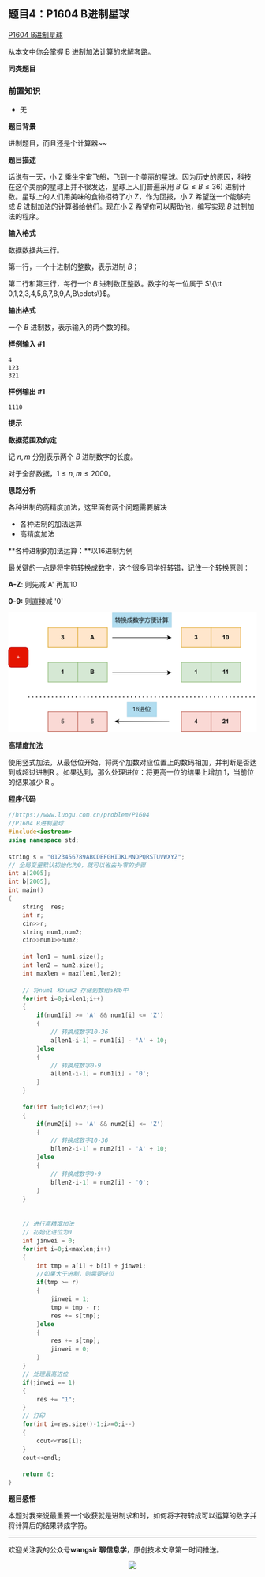 ## 题目4：P1604 B进制星球

[P1604 B进制星球](https://www.luogu.com.cn/problem/P1604)

从本文中你会掌握 B 进制加法计算的求解套路。

**同类题目**



### 前置知识

- 无



**题目背景**

进制题目，而且还是个计算器~~

**题目描述**

话说有一天，小 Z 乘坐宇宙飞船，飞到一个美丽的星球。因为历史的原因，科技在这个美丽的星球上并不很发达，星球上人们普遍采用 $B\ (2 \le B \le 36)$ 进制计数。星球上的人们用美味的食物招待了小 Z，作为回报，小 Z 希望送一个能够完成 $B$ 进制加法的计算器给他们。现在小 Z 希望你可以帮助他，编写实现 $B$ 进制加法的程序。

**输入格式**

数据数据共三行。

第一行，一个十进制的整数，表示进制 $B$；

第二行和第三行，每行一个 $B$ 进制数正整数。数字的每一位属于 $\{\tt 0,1,2,3,4,5,6,7,8,9,A,B\cdots\}$。

**输出格式**

一个 $B$ 进制数，表示输入的两个数的和。

**样例输入 #1**

```
4
123
321
```

**样例输出 #1**

```
1110
```

**提示**

**数据范围及约定**

记 $n,m$ 分别表示两个 $B$ 进制数字的长度。

对于全部数据，$1\le n,m\le 2000$。

**思路分析**

各种进制的高精度加法，这里面有两个问题需要解决

- 各种进制的加法运算
- 高精度加法

**各种进制的加法运算：**以16进制为例

最关键的一点是将字符转换成数字，这个很多同学好转错，记住一个转换原则：

**A-Z**:   则先减'A' 再加10

**0-9:**   则直接减 '0'



![](../image/pic/%E8%BF%9B%E5%88%B6%E8%BD%AC%E6%8D%A2_%E9%A2%98%E7%9B%AE4%EF%BC%9AP1604%20B%E8%BF%9B%E5%88%B6%E6%98%9F%E7%90%83/16%E8%BF%9B%E5%88%B6%E5%8A%A0%E6%B3%95.png)

 

**高精度加法**

使用竖式加法，从最低位开始，将两个加数对应位置上的数码相加，并判断是否达到或超过进制R 。如果达到，那么处理进位：将更高一位的结果上增加 1，当前位的结果减少 R 。

**程序代码**

```c++
//https://www.luogu.com.cn/problem/P1604
//P1604 B进制星球
#include<iostream>
using namespace std;

string s = "0123456789ABCDEFGHIJKLMNOPQRSTUVWXYZ";
// 全局变量默认初始化为0，就可以省去补零的步骤
int a[2005];
int b[2005];
int main()
{
    string  res;
    int r;
    cin>>r;
    string num1,num2;
    cin>>num1>>num2;
  
    int len1 = num1.size();
    int len2 = num2.size();
    int maxlen = max(len1,len2);

    // 将num1 和num2 存储到数组a和b中
    for(int i=0;i<len1;i++)
    {
        if(num1[i] >= 'A' && num1[i] <= 'Z')
        {
            // 转换成数字10-36
            a[len1-i-1] = num1[i] - 'A' + 10;
        }else
        {
            // 转换成数字0-9
            a[len1-i-1] = num1[i] - '0';
        }
    }

    for(int i=0;i<len2;i++)
    {
        if(num2[i] >= 'A' && num2[i] <= 'Z')
        {
            // 转换成数字10-36
            b[len2-i-1] = num2[i] - 'A' + 10;
        }else
        {
            // 转换成数字0-9
            b[len2-i-1] = num2[i] - '0';
        }
    }

    
    // 进行高精度加法
    // 初始化进位为0
    int jinwei = 0;
    for(int i=0;i<maxlen;i++)
    {
        int tmp = a[i] + b[i] + jinwei;
        //如果大于进制，则需要进位
        if(tmp >= r)
        {
            jinwei = 1;
            tmp = tmp - r;
            res += s[tmp]; 
        }else
        {
            res += s[tmp];
            jinwei = 0;
        }
    }
    // 处理最高进位
    if(jinwei == 1)
    {
        res += "1";
    }
    // 打印
    for(int i=res.size()-1;i>=0;i--)
    {
        cout<<res[i];
    }
    cout<<endl;

    return 0;
}
```



**题目感悟**

本题对我来说最重要一个收获就是进制求和时，如何将字符转成可以运算的数字并将计算后的结果转成字符。

---

欢迎关注我的公众号**wangsir 聊信息学**，原创技术文章第一时间推送。

<center>
    <img src="https://cdn.jsdelivr.net/gh/pingguo1987/CSP-NOIP-GESP-/image/pic/公众号-扫码版.png">
</center>
